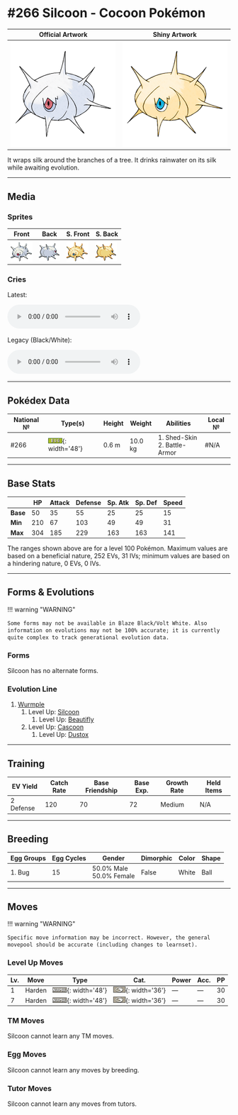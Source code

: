 # #266 Silcoon - Cocoon Pokémon

| Official Artwork | Shiny Artwork |
|------------------|---------------|
| ![Official Artwork](https://raw.githubusercontent.com/PokeAPI/sprites/master/sprites/pokemon/other/official-artwork/266.png) | ![Official Artwork2](https://raw.githubusercontent.com/PokeAPI/sprites/master/sprites/pokemon/other/official-artwork/shiny/266.png) |

It wraps silk around the branches of a tree. It drinks rainwater on its silk while awaiting evolution.

---

## Media

### Sprites

| Front | Back | S. Front | S. Back |
|-------|------|----------|---------|
| ![Front](https://raw.githubusercontent.com/PokeAPI/sprites/master/sprites/pokemon/versions/generation-v/black-white/animated/266.gif) | ![Back](https://raw.githubusercontent.com/PokeAPI/sprites/master/sprites/pokemon/versions/generation-v/black-white/animated/back/266.gif) | ![Shiny Front](https://raw.githubusercontent.com/PokeAPI/sprites/master/sprites/pokemon/versions/generation-v/black-white/animated/shiny/266.gif) | ![Shiny Back](https://raw.githubusercontent.com/PokeAPI/sprites/master/sprites/pokemon/versions/generation-v/black-white/animated/back/shiny/266.gif) |

### Cries

Latest:
<p><audio controls>
  <source src="https://raw.githubusercontent.com/PokeAPI/cries/main/cries/pokemon/latest/266.ogg" type="audio/ogg">
  Your browser does not support the audio element.
</audio></p>

Legacy (Black/White):
<p><audio controls>
  <source src="https://raw.githubusercontent.com/PokeAPI/cries/main/cries/pokemon/legacy/266.ogg" type="audio/ogg">
  Your browser does not support the audio element.
</audio></p>

---

## Pokédex Data

| National № | Type(s) | Height | Weight | Abilities | Local № |
|------------|---------|--------|--------|-----------|---------|
| #266 | ![bug](../assets/types/bug.png){: width='48'} | 0.6 m | 10.0 kg | 1. Shed-Skin<br>2. Battle-Armor | #N/A |

---

## Base Stats
|   | HP | Attack | Defense | Sp. Atk | Sp. Def | Speed |
|---|----|--------|---------|---------|---------|-------|
| **Base** | 50 | 35 | 55 | 25 | 25 | 15 |
| **Min** | 210 | 67 | 103 | 49 | 49 | 31 |
| **Max** | 304 | 185 | 229 | 163 | 163 | 141 |

The ranges shown above are for a level 100 Pokémon. Maximum values are based on a beneficial nature, 252 EVs, 31 IVs; minimum values are based on a hindering nature, 0 EVs, 0 IVs.

---

## Forms & Evolutions

!!! warning "WARNING"

    Some forms may not be available in Blaze Black/Volt White. Also information on evolutions may not be 100% accurate; it is currently quite complex to track generational evolution data.

### Forms

Silcoon has no alternate forms.

### Evolution Line

1. [Wurmple](/bbvw-wiki/pokemon/wurmple/)
    1. Level Up: [Silcoon](/bbvw-wiki/pokemon/silcoon/)
        1. Level Up: [Beautifly](/bbvw-wiki/pokemon/beautifly/)
    2. Level Up: [Cascoon](/bbvw-wiki/pokemon/cascoon/)
        1. Level Up: [Dustox](/bbvw-wiki/pokemon/dustox/)


---

## Training

| EV Yield | Catch Rate | Base Friendship | Base Exp. | Growth Rate | Held Items |
|----------|------------|-----------------|-----------|-------------|------------|
| 2 Defense | 120 | 70 | 72 | Medium | N/A |

---

## Breeding

| Egg Groups | Egg Cycles | Gender | Dimorphic | Color | Shape |
|------------|------------|--------|-----------|-------|-------|
| 1. Bug | 15 | 50.0% Male<br>50.0% Female | False | White | Ball |

---

## Moves

!!! warning "WARNING"

    Specific move information may be incorrect. However, the general movepool should be accurate (including changes to learnset).

### Level Up Moves

| Lv. | Move | Type | Cat. | Power | Acc. | PP |
|-----|------|------|------|-------|------|----|
| 1 | Harden | ![normal](../assets/types/normal.png){: width='48'} | ![status](../assets/move_category/status.png){: width='36'} | — | — | 30 |
| 7 | Harden | ![normal](../assets/types/normal.png){: width='48'} | ![status](../assets/move_category/status.png){: width='36'} | — | — | 30 |

### TM Moves

Silcoon cannot learn any TM moves.

### Egg Moves

Silcoon cannot learn any moves by breeding.

### Tutor Moves

Silcoon cannot learn any moves from tutors.

